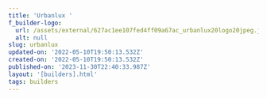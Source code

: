 ```yaml
---
title: 'Urbanlux '
f_builder-logo:
  url: /assets/external/627ac1ee107fed4ff09a67ac_urbanlux20logo20jpeg.jpg
  alt: null
slug: urbanlux
updated-on: '2022-05-10T19:50:13.532Z'
created-on: '2022-05-10T19:50:13.532Z'
published-on: '2023-11-30T22:40:33.987Z'
layout: '[builders].html'
tags: builders
---
```



